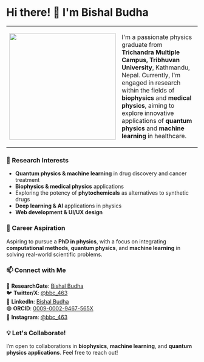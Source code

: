 # Hi there! 👋 I'm Bishal Budha  

<table>
  <tr>
    <td>
      <img src="IMG_0555.png" width="280">
    </td>
    <td>
      <p>
      I'm a passionate physics graduate from <b>Trichandra Multiple Campus, Tribhuvan University</b>, Kathmandu, Nepal.  
      Currently, I'm engaged in research within the fields of <b>biophysics</b> and <b>medical physics</b>, aiming to explore innovative applications of <b>quantum physics</b> and <b>machine learning</b> in healthcare.
      </p>
    </td>
  </tr>
</table>

### 🔬 Research Interests  
- **Quantum physics & machine learning** in drug discovery and cancer treatment  
- **Biophysics & medical physics** applications  
- Exploring the potency of **phytochemicals** as alternatives to synthetic drugs  
- **Deep learning & AI** applications in physics  
- **Web development & UI/UX design**  

### 🎯 Career Aspiration  
Aspiring to pursue a **PhD in physics**, with a focus on integrating **computational methods**, **quantum physics**, and **machine learning** in solving real-world scientific problems.  

### 📫 Connect with Me  
📘 **ResearchGate**: [Bishal Budha](https://www.researchgate.net/profile/Bishal-Budha-2?ev=hdr_xprf)  
🐦 **Twitter/X**: [@bbc_463](https://x.com/bbc_463)  
🔗 **LinkedIn**: [Bishal Budha](https://np.linkedin.com/in/bishal-budha-chhetri-35672b19a)  
🟢 **ORCID**: [0009-0002-9467-565X](https://orcid.org/0009-0002-9467-565X)  
📸 **Instagram**: [@bbc_463](https://www.instagram.com/bbc_463/)  

### 💡 Let's Collaborate!  
I’m open to collaborations in **biophysics**, **machine learning**, and **quantum physics applications**. Feel free to reach out!  

